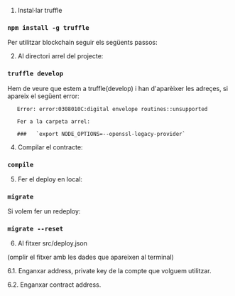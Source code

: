 
1. Instal·lar truffle

###   `npm install -g truffle`

Per utilitzar blockchain seguir els següents passos:

2. Al directori arrel del projecte:

###   `truffle develop`

   Hem de veure que estem a truffle(develop) i han d'aparèixer les adreçes, si apareix el següent error:

       Error: error:0308010C:digital envelope routines::unsupported

       Fer a la carpeta arrel:

       ###   `export NODE_OPTIONS=--openssl-legacy-provider`

4. Compilar el contracte:

###   `compile`

5. Fer el deploy en local:

###   `migrate`

  Si volem fer un redeploy:

###   `migrate --reset`

6. Al fitxer src/deploy.json

  (omplir el fitxer amb les dades que apareixen al terminal)

   6.1. Enganxar address, private key de la compte que volguem utilitzar.

   6.2. Enganxar contract address.
